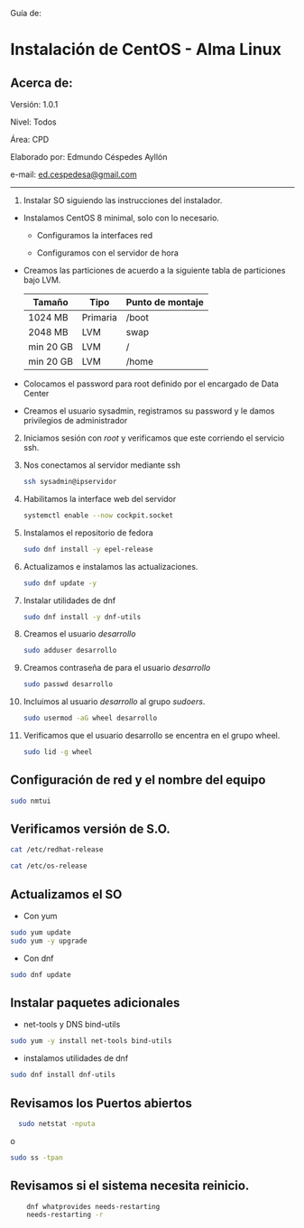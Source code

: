 Guía de:

# Instalación de CentOS - Alma Linux

## Acerca de:

Versión: 1.0.1

Nivel: Todos

Área: CPD

Elaborado por: Edmundo Céspedes Ayllón

e-mail: [ed.cespedesa@gmail.com](ed.cespedesa@gmail.com)

---

1. Instalar SO siguiendo las instrucciones del instalador.


- Instalamos CentOS 8 minimal, solo con lo necesario.
  * Configuramos la interfaces red 

  * Configuramos con el servidor de hora

* Creamos las particiones de acuerdo a la siguiente tabla de particiones bajo LVM.

  |Tamaño|Tipo|Punto de montaje|
  |----|----|----|
  |1024 MB|Primaria|/boot|
  |2048 MB|LVM|swap|
  |min 20 GB|LVM|/|
  |min 20 GB|LVM|/home|

* Colocamos  el password para root definido por el encargado de Data Center

* Creamos el usuario sysadmin, registramos su password y le damos privilegios de administrador

2. Iniciamos sesión con *root* y verificamos que este corriendo el servicio ssh.

3. Nos conectamos al servidor mediante ssh

   ```bash
   ssh sysadmin@ipservidor
   ```

4. Habilitamos la interface web del servidor

   ```bash
   systemctl enable --now cockpit.socket
   ```

5. Instalamos el repositorio de fedora

   ```bash
   sudo dnf install -y epel-release
   ```

6. Actualizamos e instalamos las actualizaciones.

   ```bash
   sudo dnf update -y
   ```

7. Instalar  utilidades de dnf

   ```bash
   sudo dnf install -y dnf-utils
   ```

8. Creamos el usuario *desarrollo*

   ```bash
   sudo adduser desarrollo
   ```

9. Creamos contraseña de para el usuario *desarrollo*

   ```bash
   sudo passwd desarrollo
   ```

10. Incluimos al usuario *desarrollo* al grupo *sudoers*.

    ```bash
    sudo usermod -aG wheel desarrollo
    ```

11. Verificamos que el usuario desarrollo se encentra en el grupo wheel.

    ```bash
    sudo lid -g wheel
    ```

## Configuración de red y el nombre del equipo
```bash
sudo nmtui
```
## Verificamos versión de S.O.

```bash
cat /etc/redhat-release
```
```bash
cat /etc/os-release
```
## Actualizamos el SO

- Con yum

```bash
sudo yum update
sudo yum -y upgrade
```

- Con dnf

```bash
sudo dnf update
```

## Instalar paquetes adicionales 

- net-tools y DNS bind-utils
```bash
sudo yum -y install net-tools bind-utils
```

- instalamos utilidades de dnf
```bash
sudo dnf install dnf-utils
```
## Revisamos los Puertos abiertos

```bash
  sudo netstat -nputa
```

o

```bash
sudo ss -tpan
```

## Revisamos si el sistema necesita reinicio.

```bash
    dnf whatprovides needs-restarting
    needs-restarting -r
```

